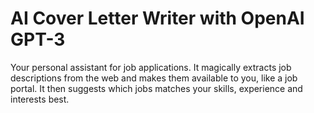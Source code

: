 # AI Cover Letter Writer with OpenAI GPT-3
Your personal assistant for job applications. It magically extracts job descriptions from the web and makes them available to you, like a job portal. It then suggests which jobs matches your skills, experience and interests best.
